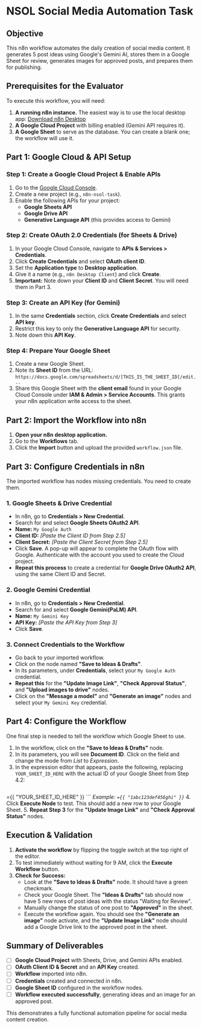 # NSOL Social Media Automation Task

## Objective
This n8n workflow automates the daily creation of social media content. It generates 5 post ideas using Google's Gemini AI, stores them in a Google Sheet for review, generates images for approved posts, and prepares them for publishing.

## Prerequisites for the Evaluator
To execute this workflow, you will need:
1.  **A running n8n instance.** The easiest way is to use the local desktop app: [Download n8n Desktop](https://n8n.io/get-started/)
2.  **A Google Cloud Project** with billing enabled (Gemini API requires it).
3.  **A Google Sheet** to serve as the database. You can create a blank one; the workflow will use it.

## Part 1: Google Cloud & API Setup

### Step 1: Create a Google Cloud Project & Enable APIs
1.  Go to the [Google Cloud Console](https://console.cloud.google.com/).
2.  Create a new project (e.g., `n8n-nsol-task`).
3.  Enable the following APIs for your project:
    *   **Google Sheets API**
    *   **Google Drive API**
    *   **Generative Language API** (this provides access to Gemini)

### Step 2: Create OAuth 2.0 Credentials (for Sheets & Drive)
1.  In your Google Cloud Console, navigate to **APIs & Services > Credentials**.
2.  Click **Create Credentials** and select **OAuth client ID**.
3.  Set the **Application type** to **Desktop application**.
4.  Give it a name (e.g., `n8n Desktop Client`) and click **Create**.
5.  **Important:** Note down your **Client ID** and **Client Secret**. You will need them in Part 3.

### Step 3: Create an API Key (for Gemini)
1.  In the same **Credentials** section, click **Create Credentials** and select **API key**.
2.  Restrict this key to only the **Generative Language API** for security.
3.  Note down this **API Key**.

### Step 4: Prepare Your Google Sheet
1.  Create a new Google Sheet.
2.  Note its **Sheet ID** from the URL: `https://docs.google.com/spreadsheets/d/[THIS_IS_THE_SHEET_ID]/edit...`
3.  Share this Google Sheet with the **client email** found in your Google Cloud Console under **IAM & Admin > Service Accounts**. This grants your n8n application write access to the sheet.

## Part 2: Import the Workflow into n8n

1.  **Open your n8n desktop application.**
2.  Go to the **Workflows** tab.
3.  Click the **Import** button and upload the provided `workflow.json` file.

## Part 3: Configure Credentials in n8n

The imported workflow has nodes missing credentials. You need to create them.

### 1. Google Sheets & Drive Credential
*   In n8n, go to **Credentials > New Credential**.
*   Search for and select **Google Sheets OAuth2 API**.
*   **Name:** `My Google Auth`
*   **Client ID:** *[Paste the Client ID from Step 2.5]*
*   **Client Secret:** *[Paste the Client Secret from Step 2.5]*
*   Click **Save**. A pop-up will appear to complete the OAuth flow with Google. Authenticate with the account you used to create the Cloud project.
*   **Repeat this process** to create a credential for **Google Drive OAuth2 API**, using the same Client ID and Secret.

### 2. Google Gemini Credential
*   In n8n, go to **Credentials > New Credential**.
*   Search for and select **Google Gemini(PaLM) API**.
*   **Name:** `My Gemini Key`
*   **API Key:** *[Paste the API Key from Step 3]*
*   Click **Save**.

### 3. Connect Credentials to the Workflow
*   Go back to your imported workflow.
*   Click on the node named **"Save to Ideas & Drafts"**.
*   In its parameters, under **Credentials**, select your `My Google Auth` credential.
*   **Repeat this** for the **"Update Image Link"**, **"Check Approval Status"**, and **"Upload images to drive"** nodes.
*   Click on the **"Message a model"** and **"Generate an image"** nodes and select your `My Gemini Key` credential.

## Part 4: Configure the Workflow

One final step is needed to tell the workflow which Google Sheet to use.

1.  In the workflow, click on the **"Save to Ideas & Drafts"** node.
2.  In its parameters, you will see **Document ID**. Click on the field and change the mode from *List* to *Expression*.
3.  In the expression editor that appears, paste the following, replacing `YOUR_SHEET_ID_HERE` with the actual ID of your Google Sheet from Step 4.2:
    ```
   ={{ "YOUR_SHEET_ID_HERE" }}
    ```
    *Example: `={{ "1abc123def456ghi" }}`*
4.  Click **Execute Node** to test. This should add a new row to your Google Sheet.
5.  **Repeat Step 3** for the **"Update Image Link"** and **"Check Approval Status"** nodes.

## Execution & Validation

1.  **Activate the workflow** by flipping the toggle switch at the top right of the editor.
2.  To test immediately without waiting for 9 AM, click the **Execute Workflow** button.
3.  **Check for Success:**
    *   Look at the **"Save to Ideas & Drafts"** node. It should have a green checkmark.
    *   Check your Google Sheet. The **"Ideas & Drafts"** tab should now have 5 new rows of post ideas with the status "Waiting for Review".
    *   Manually change the status of one post to **"Approved"** in the sheet.
    *   Execute the workflow again. You should see the **"Generate an image"** node activate, and the **"Update Image Link"** node should add a Google Drive link to the approved post in the sheet.

## Summary of Deliverables
- [ ] **Google Cloud Project** with Sheets, Drive, and Gemini APIs enabled.
- [ ] **OAuth Client ID & Secret** and an **API Key** created.
- [ ] **Workflow** imported into n8n.
- [ ] **Credentials** created and connected in n8n.
- [ ] **Google Sheet ID** configured in the workflow nodes.
- [ ] **Workflow executed successfully**, generating ideas and an image for an approved post.

This demonstrates a fully functional automation pipeline for social media content creation.
